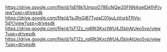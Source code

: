 https://drive.google.com/file/d/1sEf8k1UmpoO78EcNQw20FNN4geIDAfhP/view?usp=drivesdk 
https://drive.google.com/file/d/1sJRsGiB7TyqaC01quLsVurbTftVg-5dY/view?usp=drivesdk
https://drive.google.com/file/d/1sT1Zz_rq6Rt3KxctWU4J5bIrAtUeo5vp/view?usp=drivesdk
https://drive.google.com/file/d/1sT1Zz_rq6Rt3KxctWU4J5bIrAtUeo5vp/view?usp=drivesdk

